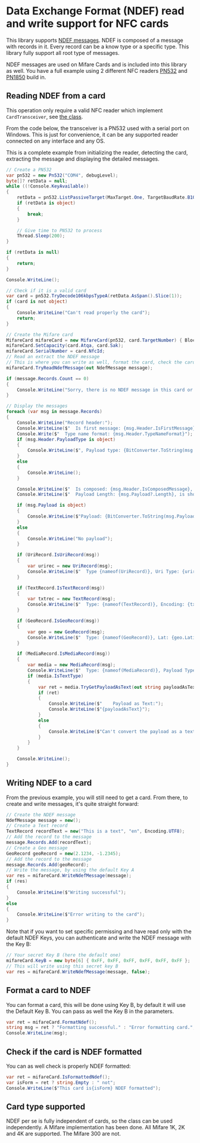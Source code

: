 # Data Exchange Format (NDEF) read and write support for NFC cards

This library supports [NDEF messages](https://nfc-forum.org/product/nfc-data-exchange-format-ndef-technical-specification/). NDEF is composed of a message with records in it. Every record can be a know type or a specific type. This library fully support all root type of messages.

NDEF messages are used on Mifare Cards and is included into this library as well. You have a full example using 2 different NFC readers [PN532](../../Pn532/README.md) and [PN1850](../../Pn1850/README.md) build in.

## Reading NDEF from a card

This operation only require a valid NFC reader which implement `CardTransceiver`, see [the class](../CardTransceiver.cs).

From the code below, the transceiver is a PN532 used with a serial port on Windows. This is just for convenience, it can be any supported reader connected on any interface and any OS.

This is a complete example from initializing the reader, detecting the card, extracting the message and displaying the detailed messages.

```csharp
// Create a PN532
var pn532 = new Pn532("COM4", debugLevel);
byte[]? retData = null;
while ((!Console.KeyAvailable))
{
    retData = pn532.ListPassiveTarget(MaxTarget.One, TargetBaudRate.B106kbpsTypeA);
    if (retData is object)
    {
        break;
    }

    // Give time to PN532 to process
    Thread.Sleep(200);
}

if (retData is null)
{
    return;
}

Console.WriteLine();

// Check if it is a valid card
var card = pn532.TryDecode106kbpsTypeA(retData.AsSpan().Slice(1));
if (card is not object)
{
    Console.WriteLine("Can't read properly the card");
    return;
}

// Create the Mifare card
MifareCard mifareCard = new MifareCard(pn532, card.TargetNumber) { BlockNumber = 0, Command = MifareCardCommand.AuthenticationA };
mifareCard.SetCapacity(card.Atqa, card.Sak);
mifareCard.SerialNumber = card.NfcId;
// Read an extract the NDEF message
// This is where you can write as well, format the card, check the card see next sections
mifareCard.TryReadNdefMessage(out NdefMessage message);

if (message.Records.Count == 0)
{
    Console.WriteLine("Sorry, there is no NDEF message in this card or I can't find them");
}

// Display the messages
foreach (var msg in message.Records)
{
    Console.WriteLine("Record header:");
    Console.WriteLine($"  Is first message: {msg.Header.IsFirstMessage}, is last message: {msg.Header.IsLastMessage}");
    Console.Write($"  Type name format: {msg.Header.TypeNameFormat}");
    if (msg.Header.PayloadType is object)
    {
        Console.WriteLine($", Payload type: {BitConverter.ToString(msg.Header.PayloadType)}");
    }
    else
    {
        Console.WriteLine();
    }

    Console.WriteLine($"  Is composed: {msg.Header.IsComposedMessage}, is Id present: {msg.Header.MessageFlag.HasFlag(MessageFlag.IdLength)}, Id Length value: {msg.Header.IdLength}");
    Console.WriteLine($"  Payload Length: {msg.Payload?.Length}, is short message= {msg.Header.MessageFlag.HasFlag(MessageFlag.ShortRecord)}");

    if (msg.Payload is object)
    {
        Console.WriteLine($"Payload: {BitConverter.ToString(msg.Payload)}");
    }
    else
    {
        Console.WriteLine("No payload");
    }

    if (UriRecord.IsUriRecord(msg))
    {
        var urirec = new UriRecord(msg);
        Console.WriteLine($"  Type {nameof(UriRecord)}, Uri Type: {urirec.UriType}, Uri: {urirec.Uri}, Full URI: {urirec.FullUri}");
    }

    if (TextRecord.IsTextRecord(msg))
    {
        var txtrec = new TextRecord(msg);
        Console.WriteLine($"  Type: {nameof(TextRecord)}, Encoding: {txtrec.Encoding}, Language: {txtrec.LanguageCode}, Text: {txtrec.Text}");
    }

    if (GeoRecord.IsGeoRecord(msg))
    {
        var geo = new GeoRecord(msg);
        Console.WriteLine($"  Type: {nameof(GeoRecord)}, Lat: {geo.Latitude}, Long: {geo.Longitude}");
    }

    if (MediaRecord.IsMediaRecord(msg))
    {
        var media = new MediaRecord(msg);
        Console.WriteLine($"  Type: {nameof(MediaRecord)}, Payload Type = {media.PayloadType}");
        if (media.IsTextType)
        {
            var ret = media.TryGetPayloadAsText(out string payloadAsText);
            if (ret)
            {
                Console.WriteLine($"    Payload as Text:");
                Console.WriteLine($"{payloadAsText}");
            }
            else
            {
                Console.WriteLine($"Can't convert the payload as a text");
            }
        }
    }

    Console.WriteLine();
}
```

## Writing NDEF to a card

From the previous example, you will still need to get a card. From there, to create and write messages, it's quite straight forward:

```csharp
// Create the NDEF message
NdefMessage message = new();
// Create a Text record
TextRecord recordText = new("This is a text", "en", Encoding.UTF8);
// Add the record to the message
message.Records.Add(recordText);
// Create a Geo message
GeoRecord geoRecord = new(2.1234, -1.2345);
// Add the record to the message
message.Records.Add(geoRecord);
// Write the message, by using the default Key A
var res = mifareCard.WriteNdefMessage(message);
if (res)
{
    Console.WriteLine($"Writing successful");
}
else
{
    Console.WriteLine($"Error writing to the card");
}
```

Note that if you want to set specific permissing and have read only with the default NDEF Keys, you can authenticate and write the NDEF  message with the Key B:

```csharp
// Your secret Key B (here the default one)
mifareCard.KeyB = new byte[6] { 0xFF, 0xFF, 0xFF, 0xFF, 0xFF, 0xFF };
// This will write using this secret key B
var res = mifareCard.WriteNdefMessage(message, false);
```

## Format a card to NDEF

You can format a card, this will be done using Key B, by default it will use the Default Key B. You can pass as well the Key B in the parameters.

```csharp
var ret = mifareCard.FormatNdef();
string msg = ret ? "Formatting successful." : "Error formatting card.";
Console.WriteLine(msg);
```

## Check if the card is NDEF formatted

You can as well check is properly NDEF formatted:

```csharp
var ret = mifareCard.IsFormattedNdef();
var isForm = ret ? string.Empty : " not";
Console.WriteLine($"This card is{isForm} NDEF formatted");
```

## Card type supported

NDEF per se is fully independent of cards, so the class can be used independently. A Mifare implementation has been done. All Mifare 1K, 2K and 4K are supported. The Mifare 300 are not.
